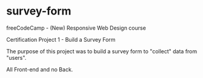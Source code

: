 # survey-form
 
 freeCodeCamp - (New) Responsive Web Design course
 
 Certification Project 1 - Build a Survey Form

 The purpose of this project was to build a survey form to "collect" data from "users".
 
 All Front-end and no Back.
